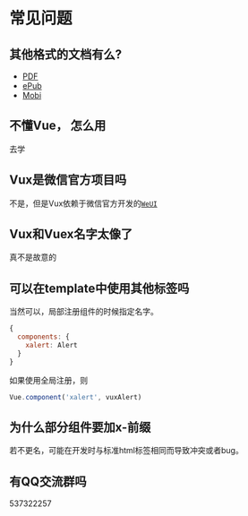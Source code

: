 # 常见问题

## 其他格式的文档有么?

+ [PDF](https://www.gitbook.com/download/pdf/book/jinhuiwong/vuxx) 
+ [ePub](https://www.gitbook.com/download/epub/book/jinhuiwong/vuxx)
+ [Mobi](https://www.gitbook.com/download/mobi/book/jinhuiwong/vuxx)

## 不懂Vue， 怎么用

去学

## Vux是微信官方项目吗

不是，但是Vux依赖于微信官方开发的[`WeUI`](https://github.com/weui/weui)

## Vux和Vuex名字太像了

真不是故意的

## 可以在template中使用其他标签吗

当然可以，局部注册组件的时候指定名字。

``` js
{
  components: {
    xalert: Alert
  }
}

```

如果使用全局注册，则

``` js
Vue.component('xalert', vuxAlert)
```

## 为什么部分组件要加x-前缀

若不更名，可能在开发时与标准html标签相同而导致冲突或者bug。

## 有QQ交流群吗

537322257

